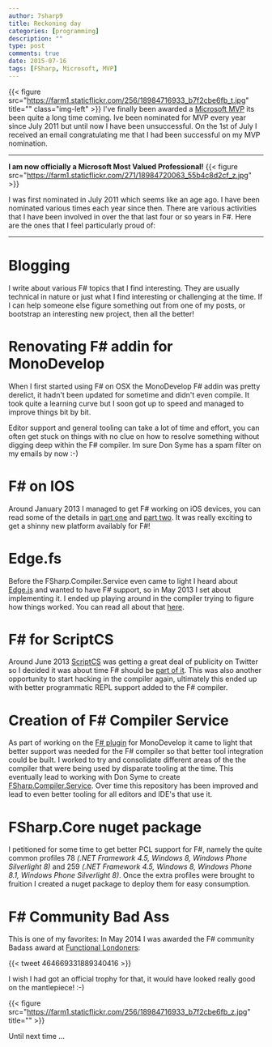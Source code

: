 ```yaml
---
author: 7sharp9
title: Reckoning day
categories: [programming]
description: ""
type: post
comments: true
date: 2015-07-16
tags: [FSharp, Microsoft, MVP]
--- 
```

{{< figure src="https://farm1.staticflickr.com/256/18984716933_b7f2cbe6fb_t.jpg" title="" class="img-left" >}}
I've finally been awarded a [Microsoft MVP][1] its been quite a long time coming.  Ive been nominated for MVP every year since July 2011 but until now I have been unsuccessful.  On the 1st of July I received an email congratulating me that I had been successful on my MVP nomination.  
- - -
**I am now officially a Microsoft Most Valued Professional!**<!--more-->
{{< figure src="https://farm1.staticflickr.com/271/18984720063_55b4c8d2cf_z.jpg" >}}  

I was first nominated in July 2011 which seems like an age ago.  I have been 
nominated various times each year since then.  There are various activities that 
I have been involved in over the that last four or so years in F#.  Here are the 
ones that I feel particularly proud of:  
* * *
# Blogging

I write about various F# topics that I find interesting.  They are usually technical 
in nature or just what I find interesting or challenging at the time.  If I can 
help someone else figure something out from one of my posts, or bootstrap an 
interesting new project, then all the better!

# Renovating F# addin for MonoDevelop

When I first started using F# on OSX the MonoDevelop F# addin was pretty derelict, 
it hadn't been updated for sometime and didn't even compile.  It took quite a 
learning curve but I soon got up to speed and managed to improve things bit by bit.  

Editor support and general tooling can take a lot of time and effort, you can often 
get stuck on things with no clue on how to resolve something without digging deep 
within the F# compiler.  Im sure Don Syme has a spam filter on my emails by now :-)

# F# on IOS
Around January 2013 I managed to get F# working on iOS devices, you can read some 
of the details in [part one][2] and [part two][3].  It was really exciting to get 
a shinny new platform availably for F#!  

# Edge.fs
Before the FSharp.Compiler.Service even came to light I heard about [Edge.js][10] and 
wanted to have F# support, so in May 2013 I set about implementing it.  I 
ended up playing around in the compiler trying to figure how things worked.  You 
can read all about that [here][4].

# F# for ScriptCS
Around June 2013 [ScriptCS][9] was getting a great deal of publicity on Twitter so I 
decided it was about time F# should be [part of it][5].  This was also another 
opportunity to start hacking in the compiler again, ultimately this ended up with 
better programmatic REPL support added to the F# compiler.  

# Creation of F# Compiler Service

As part of working on the [F# plugin][8] for MonoDevelop it came to light that better 
support was needed for the F# compiler so that better tool integration could be 
built.  I worked to try and consolidate different areas of the the compiler that 
were being used by disparate tooling at the time.  This eventually lead to working 
with Don Syme to create [FSharp.Compiler.Service][7].  Over time this repository has 
been improved and lead to even better tooling for all editors and IDE's that use it.    

# FSharp.Core nuget package

I petitioned for some time to get better PCL support for F#, namely the quite 
common profiles 78 *(.NET Framework 4.5, Windows 8, Windows Phone Silverlight 8)* 
and 259 *(.NET Framework 4.5, Windows 8, Windows Phone 8.1, Windows Phone Silverlight 8)*.   Once 
the extra profiles were brought to fruition I created a nuget package to deploy 
them for easy consumption.   

# F# Community Bad Ass
This is one of my favorites:  In May 2014 I was awarded the F# community Badass 
award at [Functional Londoners][6]:
 
{{< tweet 464669331889340416 >}}

I wish I had got an official trophy for that, it would have looked really good on 
the mantlepiece!  :-)   



{{< figure src="https://farm1.staticflickr.com/256/18984716933_b7f2cbe6fb_z.jpg" title="" >}}  

Until next time ...

[1]: https://mvp.microsoft.com/en-us/default.aspx
[2]: http://7sharpnine.com/posts/monotouch-and-fsharp-part-i/
[3]: http://7sharpnine.com/posts/monotouch-and-fsharp-part-ii/
[4]: http://7sharpnine.com/posts/i-node-something/
[5]: http://7sharpnine.com/posts/can-i-have-some-fsharp-with-that/
[6]: http://www.meetup.com/FSharpLondon/
[7]: http://fsharp.github.io/FSharp.Compiler.Service/
[8]: https://github.com/fsharp/xamarin-monodevelop-fsharp-addin
[9]: http://scriptcs.net
[10]: http://tjanczuk.github.io/edge/#/
